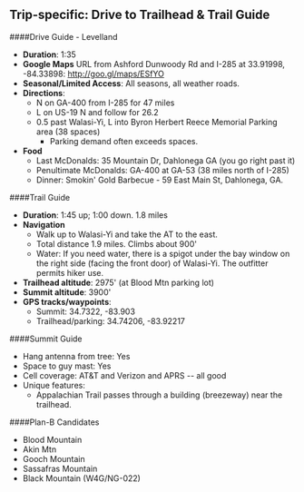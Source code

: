 Trip-specific: Drive to Trailhead & Trail Guide
--------------------------------------------------------
####Drive Guide - Levelland

* **Duration**: 1:35
* **Google Maps** URL from Ashford Dunwoody Rd and I-285 at 33.91998, -84.33898: http://goo.gl/maps/ESfYO
* **Seasonal/Limited Access**: All seasons, all weather roads.
* **Directions**:
    * N on GA-400 from I-285 for 47 miles
    * L on US-19 N and follow for 26.2
    * 0.5 past Walasi-Yi, L into Byron Herbert Reece Memorial Parking area (38 spaces)
        * Parking demand often exceeds spaces.
* **Food**
    * Last McDonalds: 35 Mountain Dr, Dahlonega GA (you go right past it)
    * Penultimate McDonalds: GA-400 at GA-53 (38 miles north of I-285)
    * Dinner: Smokin' Gold Barbecue - 59 East Main St, Dahlonega, GA.

####Trail Guide

* **Duration**: 1:45 up; 1:00 down.  1.8 miles
* **Navigation**
    * Walk up to Walasi-Yi and take the AT to the east.  
    * Total distance 1.9 miles. Climbs about 900'
    * Water: If you need water, there is a spigot under the bay window on the right side (facing the front door) of Walasi-Yi.  The outfitter permits hiker use.
* **Trailhead altitude**: 2975' (at Blood Mtn parking lot)
* **Summit altitude**: 3900'
* **GPS tracks/waypoints**:
    * Summit: 34.7322, -83.903
    * Trailhead/parking: 34.74206, -83.92217

####Summit Guide

* Hang antenna from tree: Yes
* Space to guy mast: Yes
* Cell coverage: AT&T and Verizon and APRS -- all good
* Unique features:
    * Appalachian Trail passes through a building (breezeway) near the trailhead.

####Plan-B Candidates

* Blood Mountain
* Akin Mtn
* Gooch Mountain
* Sassafras Mountain
* Black Mountain (W4G/NG-022)
